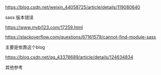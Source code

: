 https://blog.csdn.net/weixin_44058725/article/details/119080640

sass 版本错误


https://www.mybj123.com/17259.html

https://stackoverflow.com/questions/67161579/cannot-find-module-sass


主要是依靠这个blog

https://blog.csdn.net/qq_43378689/article/details/124634834

其他参考
